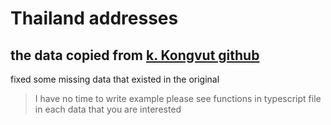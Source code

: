 # Thailand addresses

## the data copied from [k. Kongvut github](https://github.com/kongvut/thai-province-data)
fixed some missing data that existed in the original

> I have no time to write example please see functions in typescript file in each data that you are interested
